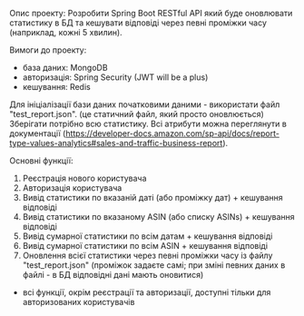 Опис проекту:
Розробити Spring Boot RESTful API який буде оновлювати статистику в БД та кешувати відповіді через певні проміжки часу (наприклад, кожні 5 хвилин).

Вимоги до проекту:
- база даних: MongoDB
- авторизація: Spring Security (JWT will be a plus)
- кешування: Redis

Для ініціалізації бази даних початковими даними - використати файл "test_report.json". (це статичний файл, який просто оновлюється)
Зберігати потрібно всю статистику.
Всі атрибути можна переглянути в документації (https://developer-docs.amazon.com/sp-api/docs/report-type-values-analytics#sales-and-traffic-business-report).

Основні функції:
1) Реєстрація нового користувача
2) Авторизація користувача
3) Вивід статистики по вказаній даті (або проміжку дат) + кешування відповіді
4) Вивід статистики по вказаному ASIN (або списку ASINs) + кешування відповіді
5) Вивід сумарної статистики по всім датам + кешування відповіді
6) Вивід сумарної статистики по всім ASIN + кешування відповіді
7) Оновлення всієї статистики через певні проміжки часу із файлу "test_report.json" (проміжок задаєте самі; при зміні певних даних в файлі - в БД відповідні дані мають оновитися)

* всі функції, окрім реєстрації та авторизації, доступні тільки для авторизованих користувачів
